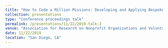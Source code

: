 ```yaml
---
title: "How to Code a Million Missions: Developing and Applying Bespoke Nonprofit Activity Codes Using Machine Learning Algorithms"
collection: presentations
type: "Conference proceedings talk"
permalink: /presentations/11/22/2019-talk-2
venue: "Association for Research on Nonprofit Organizations and Voluntary Action, Annual Conference"
date: 11/22/2019
location: "San Diego, CA"
---
```

